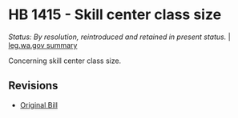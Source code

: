 # HB 1415 - Skill center class size
*Status: By resolution, reintroduced and retained in present status.* | [leg.wa.gov summary](https://app.leg.wa.gov/billsummary?BillNumber=1415&Year=2021)

Concerning skill center class size.

## Revisions
* [Original Bill](1/)